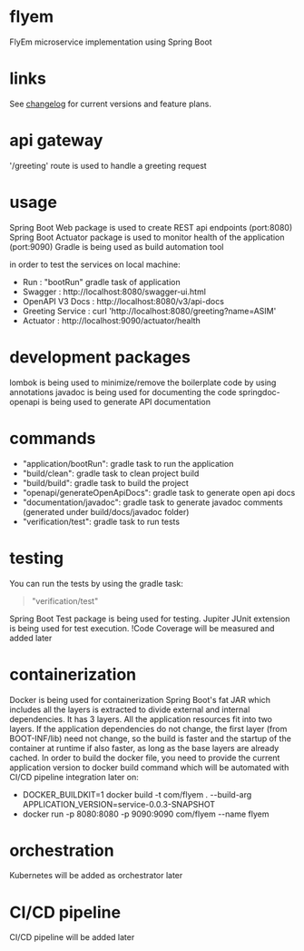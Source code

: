 # flyem
FlyEm microservice implementation using Spring Boot

# links
See [changelog](./CHANGELOG.md) for current versions and feature plans.

# api gateway
'/greeting' route is used to handle a greeting request

# usage
Spring Boot Web package is used to create REST api endpoints (port:8080)
Spring Boot Actuator package is used to monitor health of the application (port:9090)
Gradle is being used as build automation tool

in order to test the services on local machine:
- Run : "bootRun" gradle task of application
- Swagger : http://localhost:8080/swagger-ui.html
- OpenAPI V3 Docs : http://localhost:8080/v3/api-docs
- Greeting Service : curl 'http://localhost:8080/greeting?name=ASIM'
- Actuator : http://localhost:9090/actuator/health

# development packages
lombok is being used to minimize/remove the boilerplate code by using annotations
javadoc is being used for documenting the code
springdoc-openapi is being used to generate API documentation

# commands
- "application/bootRun": gradle task to run the application
- "build/clean": gradle task to clean project build
- "build/build": gradle task to build the project
- "openapi/generateOpenApiDocs": gradle task to generate open api docs
- "documentation/javadoc": gradle task to generate javadoc comments (generated under build/docs/javadoc folder)
- "verification/test": gradle task to run tests 

# testing
You can run the tests by using the gradle task:
> "verification/test"

Spring Boot Test package is being used for testing.
Jupiter JUnit extension is being used for test execution.
!Code Coverage will be measured and added later

# containerization
Docker is being used for containerization
Spring Boot's fat JAR which includes all the layers is extracted to divide external and internal dependencies.
It has 3 layers. All the application resources fit into two layers. 
If the application dependencies do not change, the first layer (from BOOT-INF/lib) need not change, so the build is faster and the startup of the container at runtime if also faster, as long as the base layers are already cached. 
In order to build the docker file, you need to provide the current application version to docker build command which will be automated with CI/CD pipeline integration later on:
- DOCKER_BUILDKIT=1 docker build -t com/flyem . --build-arg APPLICATION_VERSION=service-0.0.3-SNAPSHOT
- docker run -p 8080:8080 -p 9090:9090 com/flyem --name flyem

# orchestration
Kubernetes will be added as orchestrator later

# CI/CD pipeline
CI/CD pipeline will be added later
